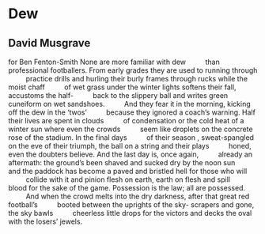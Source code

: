 # Dew
## David Musgrave
for Ben Fenton-Smith
None are more familiar with dew
         than professional footballers. From early
grades they are used to running through
         practice drills and hurling their burly
frames through rucks while the moist chaff
         of wet grass under the winter lights
softens their fall, accustoms the half-
         back to the slippery ball and writes
green cuneiform on wet sandshoes.
         And they fear it in the morning,
kicking off the dew in the ‘twos’
         because they ignored a coach’s warning.
Half their lives are spent in clouds
         of condensation or the cold heat
of a winter sun where even the crowds
         seem like droplets on the concrete
rose of the stadium. In the final days
         of their season , sweat-spangled on the eve
of their triumph, the ball on a string and their plays
         honed, even the doubters believe.
And the last day is, once again,
         already an aftermath: the ground’s been shaved
and sucked dry by the noon sun
         and the paddock has become a paved
and bristled hell for those who will
         collide with it and pinion flesh on
earth, earth on flesh and spill
         blood for the sake of the game. Possession
is the law; all are possessed.
         And when the crowd melts into the dry
darkness, after that great red football’s
         booted between the uprights of the sky-
scrapers and gone, the sky bawls
         cheerless little drops for the victors
and decks the oval with the losers’ jewels.
